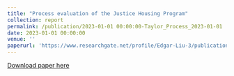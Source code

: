 ```yaml
---
title: "Process evaluation of the Justice Housing Program"
collection: report
permalink: /publication/2023-01-01 00:00:00-Taylor_Process_2023-01-01
date: 2023-01-01 00:00:00
venue: ''
paperurl: 'https://www.researchgate.net/profile/Edgar-Liu-3/publication/377239656_Process_evaluation_of_the_Justice_Housing_Program/links/659cd3a32468df72d3044426/Process-evaluation-of-the-Justice-Housing-Program.pdf'
---
```

[Download paper here](https://www.researchgate.net/profile/Edgar-Liu-3/publication/377239656_Process_evaluation_of_the_Justice_Housing_Program/links/659cd3a32468df72d3044426/Process-evaluation-of-the-Justice-Housing-Program.pdf)
